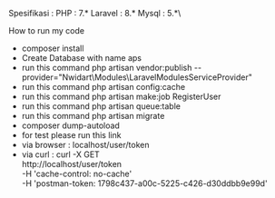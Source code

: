 Spesifikasi : 
  PHP : 7.*
  Laravel : 8.*
  Mysql : 5.*\
  
How to run my code 
 - composer install
 - Create Database with name aps
 - run this command php artisan vendor:publish --provider="Nwidart\Modules\LaravelModulesServiceProvider"
 - run this command php artisan config:cache
 - run this command php artisan make:job RegisterUser
 - run this command php artisan queue:table
 - run this command php artisan migrate
 - composer dump-autoload
 - for test please run this link 
 - via browser :  localhost/user/token
 - via curl : curl -X GET \
  http://localhost/user/token \
  -H 'cache-control: no-cache' \
  -H 'postman-token: 1798c437-a00c-5225-c426-d30ddbb9e99d'
